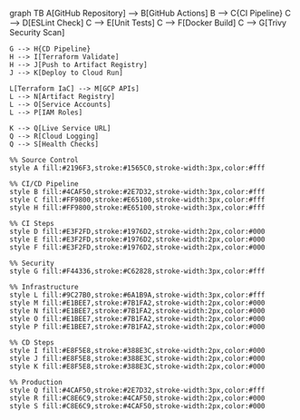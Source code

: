 graph TB
    A[GitHub Repository] --> B[GitHub Actions]
    B --> C{CI Pipeline}
    C --> D[ESLint Check]
    C --> E[Unit Tests]
    C --> F[Docker Build]
    C --> G[Trivy Security Scan]
    
    G --> H{CD Pipeline}
    H --> I[Terraform Validate]
    H --> J[Push to Artifact Registry]
    J --> K[Deploy to Cloud Run]
    
    L[Terraform IaC] --> M[GCP APIs]
    L --> N[Artifact Registry]
    L --> O[Service Accounts]
    L --> P[IAM Roles]
    
    K --> Q[Live Service URL]
    Q --> R[Cloud Logging]
    Q --> S[Health Checks]
    
    %% Source Control
    style A fill:#2196F3,stroke:#1565C0,stroke-width:3px,color:#fff
    
    %% CI/CD Pipeline
    style B fill:#4CAF50,stroke:#2E7D32,stroke-width:3px,color:#fff
    style C fill:#FF9800,stroke:#E65100,stroke-width:3px,color:#fff
    style H fill:#FF9800,stroke:#E65100,stroke-width:3px,color:#fff
    
    %% CI Steps
    style D fill:#E3F2FD,stroke:#1976D2,stroke-width:2px,color:#000
    style E fill:#E3F2FD,stroke:#1976D2,stroke-width:2px,color:#000
    style F fill:#E3F2FD,stroke:#1976D2,stroke-width:2px,color:#000
    
    %% Security
    style G fill:#F44336,stroke:#C62828,stroke-width:3px,color:#fff
    
    %% Infrastructure
    style L fill:#9C27B0,stroke:#6A1B9A,stroke-width:3px,color:#fff
    style M fill:#E1BEE7,stroke:#7B1FA2,stroke-width:2px,color:#000
    style N fill:#E1BEE7,stroke:#7B1FA2,stroke-width:2px,color:#000
    style O fill:#E1BEE7,stroke:#7B1FA2,stroke-width:2px,color:#000
    style P fill:#E1BEE7,stroke:#7B1FA2,stroke-width:2px,color:#000
    
    %% CD Steps
    style I fill:#E8F5E8,stroke:#388E3C,stroke-width:2px,color:#000
    style J fill:#E8F5E8,stroke:#388E3C,stroke-width:2px,color:#000
    style K fill:#E8F5E8,stroke:#388E3C,stroke-width:2px,color:#000
    
    %% Production
    style Q fill:#4CAF50,stroke:#2E7D32,stroke-width:3px,color:#fff
    style R fill:#C8E6C9,stroke:#4CAF50,stroke-width:2px,color:#000
    style S fill:#C8E6C9,stroke:#4CAF50,stroke-width:2px,color:#000